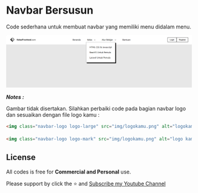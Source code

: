 # Navbar Bersusun

Code sederhana untuk membuat navbar yang memiliki menu didalam menu.

![screenshoot](img/Screenshot.png)

**_Notes :_**

Gambar tidak disertakan. Silahkan perbaiki code pada bagian navbar logo dan sesuaikan dengan file logo kamu :

```html
<img class="navbar-logo logo-large" src="img/logokamu.png" alt="logokamu" />

<img class="navbar-logo logo-mark" src="img/logokamu.png" alt="logo kamu" />
```

## License

All codes is free for **Commercial and Personal** use.

Please support by click the ⭐ and [Subscribe my Youtube Channel](https://www.youtube.com/@kelas-frontend)
